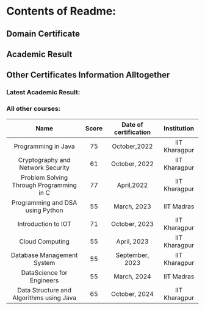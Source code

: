 # Contents of Readme:
## Domain Certificate
## Academic Result
## Other Certificates Information Alltogether

### Latest Academic Result: 

### All other courses: 
| Name                                       | Score | Date of certification | Institution      |
| :----------------------------------------: | :---: | :-------------------: | :--------------: |
| Programming in Java                        | 75    | October,2022          | IIT Kharagpur    |
| Cryptography and Network Security          | 61    | October, 2022         | IIT Kharagpur    |
| Problem Solving Through Programming in C   | 77    | April,2022            | IIT Kharagpur    |
| Programming and DSA using Python           | 55    | March, 2023           | IIT Madras       |
| Introduction to IOT                        | 71    | October, 2023         | IIT Kharagpur    |
| Cloud Computing                            | 55    | April, 2023           | IIT Kharagpur    |
| Database Management System                 | 55    | September, 2023       | IIT Kharagpur    |
| DataScience for Engineers                  | 55    | March, 2024           | IIT Madras       |
| Data Structure and Algorithms using Java   | 65    | October, 2024         | IIT Kharagpur    |
